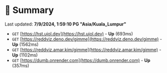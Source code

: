 # 📖 Summary
Last updated: **7/9/2024, 1:59:10 PG "Asia/Kuala_Lumpur"**

- `GET` [https://hst.ujol.dev](https://hst.ujol.dev) - **Up** (693ms)
- `GET` [https://reddviz.deno.dev/gimme](https://reddviz.deno.dev/gimme) - **Up** (1562ms)
- `GET` [https://reddviz.amar.kim/gimme](https://reddviz.amar.kim/gimme) - **Up** (1102ms)
- `GET` [https://dumb.onrender.com](https://dumb.onrender.com) - **Up** (357ms)
